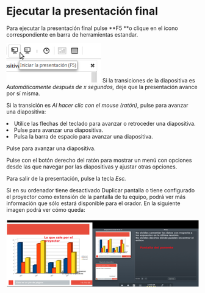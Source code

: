 
# Ejecutar la presentación final

Para ejecutar la presentación final pulse **F5 **o clique en el icono correspondiente en barra de herramientas estandar. 

![](https://raw.githubusercontent.com/catedu/libreOffice-la-suite-ofimatica-libre/master/img/Seleccion_407.png)
Si la transiciones de la diapositiva es *Automáticamente después de x segundos,* deje que la presentación avance por sí misma.

Si la transición es *Al hacer clic con el mouse (ratón)*, pulse para avanzar una diapositiva:

<li value="1">
Utilice las flechas del teclado para avanzar o retroceder una diapositiva.
</li>
<li>
Pulse para avanzar una diapositiva.
</li>
<li>
Pulsa la barra de espacio para avanzar una diapositiva.
</li>

Pulse para avanzar una diapositiva.

Pulse con el botón derecho del ratón para mostrar un menú con opciones desde las que navegar por las diapositivas y ajustar otras opciones.

Para salir de la presentación, pulse la tecla *Esc.*

Si en su ordenador tiene desactivado Duplicar pantalla o tiene configurado el proyector como extensión de la pantalla de tu equipo, podrá ver más información que sólo estará disponible para el orador. En la siguiente imagen podrá ver cómo queda:

![](https://raw.githubusercontent.com/catedu/libreOffice-la-suite-ofimatica-libre/master/img/Captura_de_pantalla_de_2016-10-21_133226.png)
